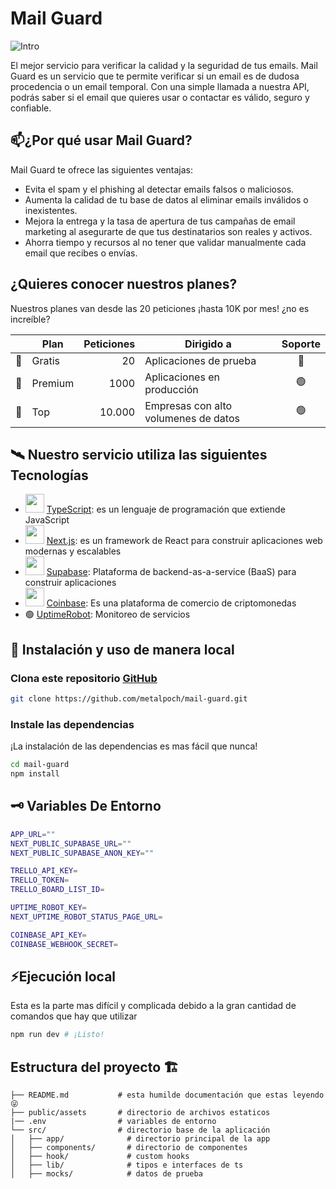 # Mail Guard

![Intro](https://readme-typing-svg.demolab.com?font=Fira+Code&color=1A54F7&size=14&duration=2000&multiline=true&repeat=false&width=435&lines=Protegemos+y+optimizamos;+la+integridad+de+tus+contactos.)

El mejor servicio para verificar la calidad y la seguridad de tus emails. Mail Guard es un servicio que te permite verificar si un email es de dudosa procedencia o un email temporal. Con una simple llamada a nuestra API, podrás saber si el email que quieres usar o contactar es válido, seguro y confiable.

## 📫¿Por qué usar Mail Guard?

Mail Guard te ofrece las siguientes ventajas:

- Evita el spam y el phishing al detectar emails falsos o maliciosos.
- Aumenta la calidad de tu base de datos al eliminar emails inválidos o inexistentes.
- Mejora la entrega y la tasa de apertura de tus campañas de email marketing al asegurarte de que tus destinatarios son reales y activos.
- Ahorra tiempo y recursos al no tener que validar manualmente cada email que recibes o envías.

## ¿Quieres conocer nuestros planes?

Nuestros planes van desde las 20 peticiones ¡hasta 10K por mes! ¿no es increíble?

|     | Plan    | Peticiones | Dirigido a                           | Soporte |
| --- | ------- | ---------: | ------------------------------------ | :-----: |
| 🥉  | Gratis  |         20 | Aplicaciones de prueba               |   🔴    |
| 🥈  | Premium |       1000 | Aplicaciones en producción           |   🟢    |
| 🥇  | Top     |     10.000 | Empresas con alto volumenes de datos |   🟢    |

## 🛰️ Nuestro servicio utiliza las siguientes Tecnologías

- <img src="https://upload.wikimedia.org/wikipedia/commons/thumb/4/4c/Typescript_logo_2020.svg/240px-Typescript_logo_2020.svg.png" width=30 /> [TypeScript]: es un lenguaje de programación que extiende JavaScript
- <img src="https://www.svgrepo.com/show/354113/nextjs-icon.svg" width=30 /> [Next.js]: es un framework de React para construir aplicaciones web modernas y escalables
- <img src="https://cf.appdrag.com/dashboard-openvm-clo-b2d42c/uploads/supabase-TAiY.png" width=30 /> [Supabase]: Plataforma de backend-as-a-service (BaaS) para construir aplicaciones
- <img src="https://icons-for-free.com/download-icon-coinbase+round-1330289834158799346_256.ico" width=30 /> [Coinbase]: Es una plataforma de comercio de criptomonedas
- 🟢  [UptimeRobot]: Monitoreo de servicios
## 💾 Instalación y uso de manera local

### Clona este repositorio [GitHub]

```bash
git clone https://github.com/metalpoch/mail-guard.git
```

### Instale las dependencias

¡La instalación de las dependencias es mas fácil que nunca!

```bash
cd mail-guard
npm install
```

## 🗝️ Variables De Entorno

```bash
APP_URL=""
NEXT_PUBLIC_SUPABASE_URL=""
NEXT_PUBLIC_SUPABASE_ANON_KEY=""

TRELLO_API_KEY=
TRELLO_TOKEN=
TRELLO_BOARD_LIST_ID=

UPTIME_ROBOT_KEY=
NEXT_UPTIME_ROBOT_STATUS_PAGE_URL=

COINBASE_API_KEY=
COINBASE_WEBHOOK_SECRET=
```

## ⚡Ejecución local

Esta es la parte mas difícil y complicada debido a la gran cantidad de comandos que hay que utilizar

```bash
npm run dev # ¡Listo!
```

## Estructura del proyecto 🏗️

```
├── README.md           # esta humilde documentación que estas leyendo 😜
├── public/assets       # directorio de archivos estaticos
|── .env                # variables de entorno
└── src/                # directorio base de la aplicación
│   ├── app/              # directorio principal de la app
│   ├── components/       # directorio de componentes
│   ├── hook/             # custom hooks
│   ├── lib/              # tipos e interfaces de ts
│   ├── mocks/            # datos de prueba
```

[github]: https://github.com/metalpoch/mail-guard/
[next.js]: https://nextjs.org/
[supabase]: https://supabase.com/
[typescript]: https://www.typescriptlang.org/
[UptimeRobot]: https://stats.uptimerobot.com/gqN73IPq3l
[Coinbase]: https://www.coinbase.com/es
